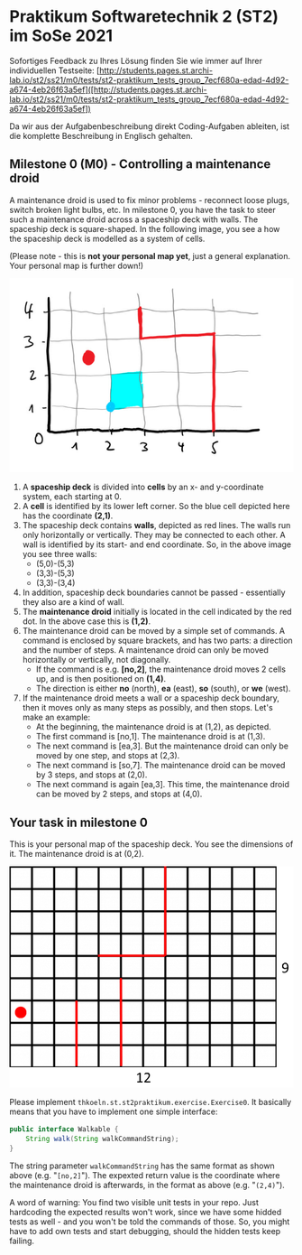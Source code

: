 # Praktikum Softwaretechnik 2 (ST2) im SoSe 2021

Sofortiges Feedback zu Ihres Lösung finden Sie wie immer auf Ihrer individuellen Testseite:
[http://students.pages.st.archi-lab.io/st2/ss21/m0/tests/st2-praktikum_tests_group_7ecf680a-edad-4d92-a674-4eb26f63a5ef]([http://students.pages.st.archi-lab.io/st2/ss21/m0/tests/st2-praktikum_tests_group_7ecf680a-edad-4d92-a674-4eb26f63a5ef])

Da wir aus der Aufgabenbeschreibung direkt Coding-Aufgaben ableiten, ist die komplette Beschreibung in Englisch
gehalten. 

## Milestone 0 (M0) - Controlling a maintenance droid

A maintenance droid is used to fix minor problems - reconnect loose plugs, switch broken light bulbs, etc. 
In milestone 0, you have the task to steer such a maintenance droid across a spaceship deck with walls.
The spaceship deck is square-shaped. In the following image, you see a how the spaceship deck is modelled as a 
system of cells.

(Please note - this is **not your personal map yet**, just a general explanation. Your personal map is further down!)

![spaceship deck](src/main/resources/explanation.jpg)

1. A **spaceship deck** is divided into **cells** by an x- and y-coordinate system, each starting
 at 0. 
1. A **cell** is identified by its lower left corner. So the blue cell depicted here has the coordinate **(2,1)**. 
1. The spaceship deck contains **walls**, depicted as red lines. The walls run only horizontally or
    vertically. They may be connected to each other. A wall is identified by its start- and 
    end coordinate. So, in the above image you see three walls: 
    * (5,0)-(5,3)
    * (3,3)-(5,3)
    * (3,3)-(3,4)
1. In addition, spaceship deck boundaries cannot be passed - essentially they also are a kind of wall.
1. The **maintenance droid** initially is located in the cell indicated by the red dot. In the above case this is 
    **(1,2)**.  
1. The maintenance droid can be moved by a simple set of commands. A command is enclosed by square brackets, and 
    has two parts: a direction and the number of steps. A maintenance droid can only be moved horizontally or 
    vertically, not diagonally. 
    * If the command is e.g. **[no,2]**, the maintenance droid moves 2 cells up, and is then positioned 
        on **(1,4)**.
    * The direction is either **no** (north), **ea** (east), **so** (south), or **we** (west).    
1. If the maintenance droid meets a wall or a spaceship deck boundary, then it moves only as 
    many steps as possibly, and then stops. Let's make an example: 
    * At the beginning, the maintenance droid is at (1,2), as depicted.
    * The first command is [no,1]. The maintenance droid is at (1,3). 
    * The next command is [ea,3]. But the maintenance droid can only be moved by one step, and stops at (2,3).
    * The next command is [so,7]. The maintenance droid can be moved by 3 steps, and stops at (2,0).
    * The next command is again [ea,3]. This time, the maintenance droid can be moved by 2 steps, and stops at (4,0).

## Your task in milestone 0

This is your personal map of the spaceship deck. You see the dimensions of it. The maintenance droid is at (0,2).

![Grid](src/main/resources/grid.png "Grid")

Please implement `thkoeln.st.st2praktikum.exercise.Exercise0`. It basically means that you have to implement one 
simple interface: 

```java
public interface Walkable {
    String walk(String walkCommandString);
}
```

The string parameter `walkCommandString` has the same format as shown above (e.g. "`[no,2]`"). The expexted return
value is the coordinate where the maintenance droid is afterwards, in the format as above (e.g. "`(2,4)`").

A word of warning: You find two visible unit tests in your repo. Just hardcoding the expected results won't work, 
since we have some hidded tests as well - and you won't be told the commands of those. So, you might have to add
own tests and start debugging, should the hidden tests keep failing.